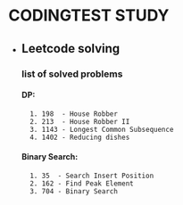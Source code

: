 # CODINGTEST STUDY
- ## Leetcode solving

    ### list of solved problems 

    #### DP:
        1. 198  - House Robber
        2. 213  - House Robber II
        3. 1143 - Longest Common Subsequence
        4. 1402 - Reducing dishes
    
    #### Binary Search:
        1. 35  - Search Insert Position
        2. 162 - Find Peak Element
        3. 704 - Binary Search